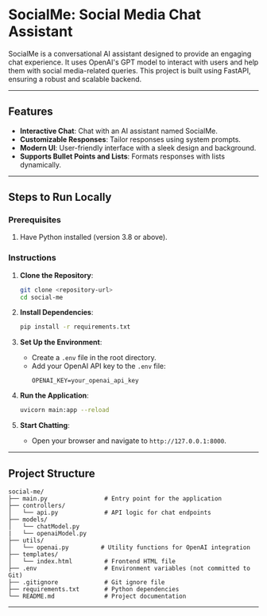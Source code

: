 # SocialMe: Social Media Chat Assistant

SocialMe is a conversational AI assistant designed to provide an engaging chat experience. It uses OpenAI's GPT model to interact with users and help them with social media-related queries. This project is built using FastAPI, ensuring a robust and scalable backend.

---

## Features

- **Interactive Chat**: Chat with an AI assistant named SocialMe.
- **Customizable Responses**: Tailor responses using system prompts.
- **Modern UI**: User-friendly interface with a sleek design and background.
- **Supports Bullet Points and Lists**: Formats responses with lists dynamically.

---

## Steps to Run Locally

### Prerequisites

1. Have Python installed (version 3.8 or above).

### Instructions

1. **Clone the Repository**:
   ```bash
   git clone <repository-url>
   cd social-me
   ```

2. **Install Dependencies**:
   ```bash
   pip install -r requirements.txt
   ```

3. **Set Up the Environment**:
   - Create a `.env` file in the root directory.
   - Add your OpenAI API key to the `.env` file:
     ```plaintext
     OPENAI_KEY=your_openai_api_key
     ```

4. **Run the Application**:
   ```bash
   uvicorn main:app --reload
   ```

5. **Start Chatting**:
   - Open your browser and navigate to `http://127.0.0.1:8000`.

---

## Project Structure

```plaintext
social-me/
├── main.py                # Entry point for the application
├── controllers/
│   └── api.py             # API logic for chat endpoints
├── models/
│   └── chatModel.py 
|   └── openaiModel.py 
├── utils/
│   └── openai.py         # Utility functions for OpenAI integration
├── templates/
│   └── index.html         # Frontend HTML file
├── .env                   # Environment variables (not committed to Git)
├── .gitignore             # Git ignore file
├── requirements.txt       # Python dependencies
└── README.md              # Project documentation
```

---
